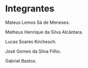 # Integrantes

Mateus Lemos Sá de Meneses.

Matheus Henrique da Silva Alcântara.

Lucas Soares Kirchesch.

José Gomes da Silva Filho.

Gabriel Bastos.

